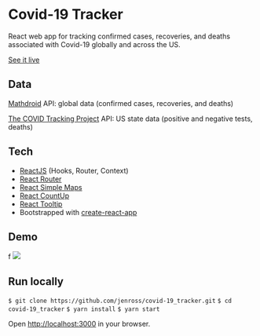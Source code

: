 # Covid-19 Tracker

React web app for tracking confirmed cases, recoveries, and deaths associated with Covid-19 globally and across the US. 

[See it live](https://covid19-cases-tracker.netlify.com/)

## Data

[Mathdroid](https://github.com/mathdroid/covid-19-api) API: global data (confirmed cases, recoveries, and deaths)

[The COVID Tracking Project](https://covidtracking.com/) API: US state data (positive and negative tests, deaths) 

## Tech

- [ReactJS](https://reactjs.org/) (Hooks, Router, Context)
- [React Router](https://reacttraining.com/react-router/web/guides/quick-start)
- [React Simple Maps](https://www.react-simple-maps.io/)
- [React CountUp](https://react-countup.now.sh/)
- [React Tooltip](https://www.npmjs.com/package/react-tooltip)
- Bootstrapped with [create-react-app](https://github.com/facebook/create-react-app)

## Demo
f
![](covid19tracker.gif)

## Run locally

`$ git clone https://github.com/jenross/covid-19_tracker.git`
`$ cd covid-19_tracker`
`$ yarn install`
`$ yarn start`

Open [http://localhost:3000](http://localhost:3000) in your browser.